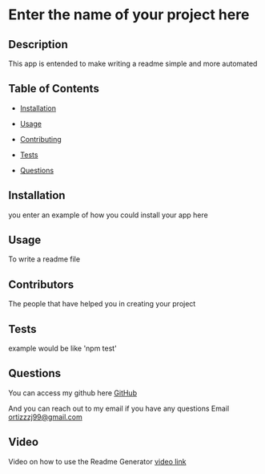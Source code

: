# Enter the name of your project here
  

## Description

 This app is entended to make writing a readme simple and more automated

## Table of Contents

- [Installation](#installation)
- [Usage](#usage)
- [Contributing](#contributing)

- [Tests](#tests)
- [Questions](#questions)



## Installation

 you enter an example of how you could install your app here

## Usage

 To write a readme file

## Contributors

 The people that have helped you in creating your project

 

## Tests

 example would be like 'npm test'

## Questions 

 You can access my github here [GitHub](https://github.com/ortizzz-j)

 And you can reach out to my email if you have any questions Email ortizzzj99@gmail.com


 ## Video

  Video on how to use the Readme Generator [video link](https://drive.google.com/file/d/1y-csPe95IIHu1KmFNY5giJ8s5dqLVij3/view)


